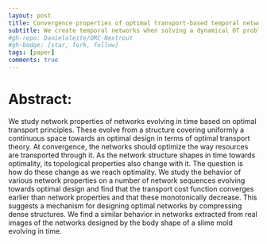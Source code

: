 ```yaml
---
layout: post
title: Convergence properties of optimal transport-based temporal networks
subtitle: We create temporal networks when solving a dynamical OT problem and study their convergence properties.
#gh-repo: Danielaleite/ORC-Nextrout
#gh-badge: [star, fork, follow]
tags: [paper]
comments: true
---
```


# Abstract:

We study network properties of networks evolving in time based on optimal transport principles. These evolve from a structure covering uniformly a continuous space towards an optimal design in terms of optimal transport theory. At convergence, the networks should optimize the way resources are transported through it. As the network structure shapes in time towards optimality, its topological properties also change with it. The question is how do these change as we reach optimality. We study the behavior of various network properties on a number of network sequences evolving towards optimal design and find that the transport cost function converges earlier than network properties and that these monotonically decrease. This suggests a mechanism for designing optimal networks by compressing dense structures. We find a similar behavior in networks extracted from real images of the networks designed by the body shape of a slime mold evolving in time.